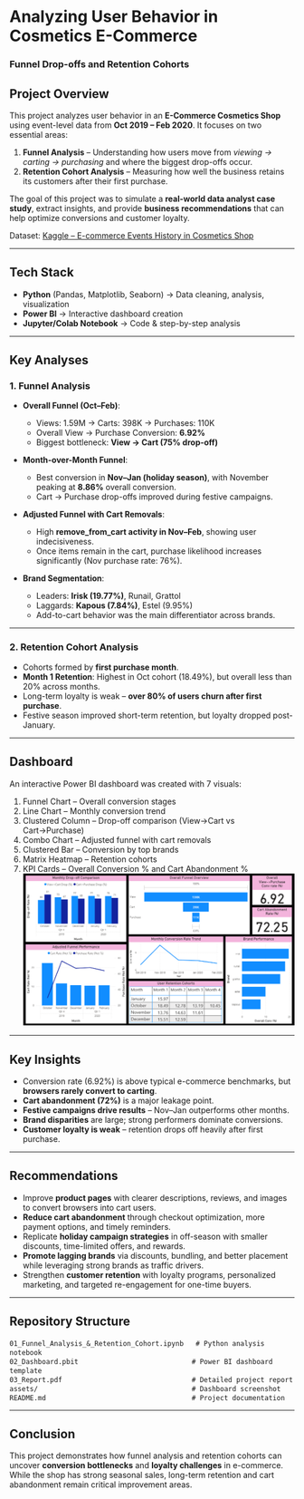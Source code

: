 # Analyzing User Behavior in Cosmetics E-Commerce  
### Funnel Drop-offs and Retention Cohorts  

## Project Overview  
This project analyzes user behavior in an **E-Commerce Cosmetics Shop** using event-level data from **Oct 2019 – Feb 2020**. It focuses on two essential areas:  

1. **Funnel Analysis** – Understanding how users move from *viewing → carting → purchasing* and where the biggest drop-offs occur.  
2. **Retention Cohort Analysis** – Measuring how well the business retains its customers after their first purchase.  

The goal of this project was to simulate a **real-world data analyst case study**, extract insights, and provide **business recommendations** that can help optimize conversions and customer loyalty.  

Dataset: [Kaggle – E-commerce Events History in Cosmetics Shop](https://www.kaggle.com/datasets/mkechinov/ecommerce-events-history-in-cosmetics-shop)  

---

## Tech Stack  
- **Python** (Pandas, Matplotlib, Seaborn) → Data cleaning, analysis, visualization  
- **Power BI** → Interactive dashboard creation  
- **Jupyter/Colab Notebook** → Code & step-by-step analysis  

---

## Key Analyses  

### 1. Funnel Analysis  
- **Overall Funnel (Oct–Feb)**:  
  - Views: 1.59M → Carts: 398K → Purchases: 110K  
  - Overall View → Purchase Conversion: **6.92%**  
  - Biggest bottleneck: **View → Cart (75% drop-off)**  

- **Month-over-Month Funnel**:  
  - Best conversion in **Nov–Jan (holiday season)**, with November peaking at **8.86%** overall conversion.  
  - Cart → Purchase drop-offs improved during festive campaigns.  

- **Adjusted Funnel with Cart Removals**:  
  - High **remove_from_cart activity in Nov–Feb**, showing user indecisiveness.  
  - Once items remain in the cart, purchase likelihood increases significantly (Nov purchase rate: 76%).  

- **Brand Segmentation**:  
  - Leaders: **Irisk (19.77%)**, Runail, Grattol  
  - Laggards: **Kapous (7.84%)**, Estel (9.95%)  
  - Add-to-cart behavior was the main differentiator across brands.  

---

### 2. Retention Cohort Analysis  
- Cohorts formed by **first purchase month**.  
- **Month 1 Retention**: Highest in Oct cohort (18.49%), but overall less than 20% across months.  
- Long-term loyalty is weak – **over 80% of users churn after first purchase**.  
- Festive season improved short-term retention, but loyalty dropped post-January.  

---

## Dashboard  
An interactive Power BI dashboard was created with 7 visuals:  
1. Funnel Chart – Overall conversion stages  
2. Line Chart – Monthly conversion trend  
3. Clustered Column – Drop-off comparison (View→Cart vs Cart→Purchase)  
4. Combo Chart – Adjusted funnel with cart removals  
5. Clustered Bar – Conversion by top brands  
6. Matrix Heatmap – Retention cohorts  
7. KPI Cards – Overall Conversion % and Cart Abandonment %  
![Dashboard Screenshot](assets/dashboard_ss.png)
---

## Key Insights  
- Conversion rate (6.92%) is above typical e-commerce benchmarks, but **browsers rarely convert to carting**.  
- **Cart abandonment (72%)** is a major leakage point.  
- **Festive campaigns drive results** – Nov–Jan outperforms other months.  
- **Brand disparities** are large; strong performers dominate conversions.  
- **Customer loyalty is weak** – retention drops off heavily after first purchase.  

---

## Recommendations  
- Improve **product pages** with clearer descriptions, reviews, and images to convert browsers into cart users.  
- **Reduce cart abandonment** through checkout optimization, more payment options, and timely reminders.  
- Replicate **holiday campaign strategies** in off-season with smaller discounts, time-limited offers, and rewards.  
- **Promote lagging brands** via discounts, bundling, and better placement while leveraging strong brands as traffic drivers.  
- Strengthen **customer retention** with loyalty programs, personalized marketing, and targeted re-engagement for one-time buyers.  

---

## Repository Structure  
```
01_Funnel_Analysis_&_Retention_Cohort.ipynb   # Python analysis notebook
02_Dashboard.pbit                            # Power BI dashboard template
03_Report.pdf                                # Detailed project report
assets/                                      # Dashboard screenshot
README.md                                    # Project documentation
```

---

## Conclusion  
This project demonstrates how funnel analysis and retention cohorts can uncover **conversion bottlenecks** and **loyalty challenges** in e-commerce. While the shop has strong seasonal sales, long-term retention and cart abandonment remain critical improvement areas.  
